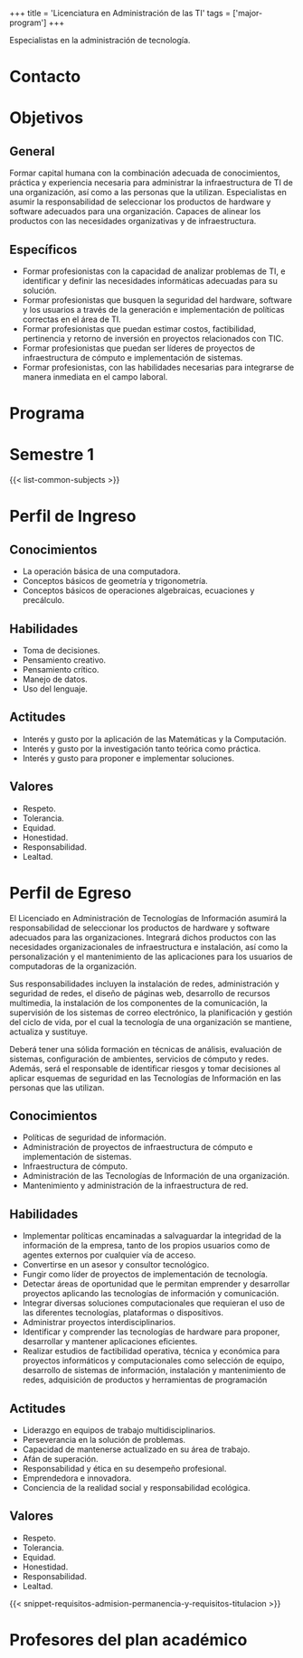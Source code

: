 +++
title = 'Licenciatura en Administración de las TI'
tags = ['major-program']
+++

Especialistas en la administración de tecnología.

<!--more-->

# Contacto

# Objetivos

## General

Formar capital humana con la combinación adecuada de conocimientos, práctica y experiencia necesaria para administrar la infraestructura de TI de una organización, así como a las personas que la utilizan. Especialistas en asumir la responsabilidad de seleccionar los productos de hardware y software adecuados para una organización. Capaces de alinear los productos con las necesidades organizativas y de infraestructura.

## Específicos

- Formar profesionistas con la capacidad de analizar problemas de TI, e identificar y definir las necesidades informáticas adecuadas para su solución.
- Formar profesionistas que busquen la seguridad del hardware, software y los usuarios a través de la generación e implementación de políticas correctas en el área de TI.
- Formar profesionistas que puedan estimar costos, factibilidad, pertinencia y retorno de inversión en proyectos relacionados con TIC.
- Formar profesionistas que puedan ser líderes de proyectos de infraestructura de cómputo e implementación de sistemas.
- Formar profesionistas, con las habilidades necesarias para integrarse de manera inmediata en el campo laboral.

# Programa

# Semestre 1

{{< list-common-subjects >}}

# Perfil de Ingreso

## Conocimientos

- La operación básica de una computadora.
- Conceptos básicos de geometría y trigonometría.
- Conceptos básicos de operaciones algebraicas, ecuaciones y precálculo.

## Habilidades

- Toma de decisiones.
- Pensamiento creativo.
- Pensamiento crítico.
- Manejo de datos.
- Uso del lenguaje.

## Actitudes

- Interés y gusto por la aplicación de las Matemáticas y la Computación.
- Interés y gusto por la investigación tanto teórica como práctica.
- Interés y gusto para proponer e implementar soluciones.

## Valores

- Respeto.
- Tolerancia.
- Equidad.
- Honestidad.
- Responsabilidad.
- Lealtad.

# Perfil de Egreso

El Licenciado en Administración de Tecnologías de Información asumirá la responsabilidad de seleccionar los productos de hardware y software adecuados para las organizaciones. Integrará dichos productos con las necesidades organizacionales de infraestructura e instalación, así como la personalización y el mantenimiento de las aplicaciones para los usuarios de computadoras de la organización.

Sus responsabilidades incluyen la instalación de redes, administración y seguridad de redes, el diseño de páginas web, desarrollo de recursos multimedia, la instalación de los componentes de la comunicación, la supervisión de los sistemas de correo electrónico, la planificación y gestión del ciclo de vida, por el cual la tecnología de una organización se mantiene, actualiza y sustituye.

Deberá tener una sólida formación en técnicas de análisis, evaluación de sistemas, configuración de ambientes, servicios de cómputo y redes. Además, será el responsable de identificar riesgos y tomar decisiones al aplicar esquemas de seguridad en las Tecnologías de Información en las personas que las utilizan. 

## Conocimientos

- Políticas de seguridad de información.
- Administración de proyectos de infraestructura de cómputo e implementación de sistemas.
- Infraestructura de cómputo.
- Administración de las Tecnologías de Información de una organización.
- Mantenimiento y administración de la infraestructura de red.

## Habilidades

- Implementar políticas encaminadas a salvaguardar la integridad de la información de la empresa, tanto de los propios usuarios como de agentes externos por cualquier vía de acceso.
- Convertirse en un asesor y consultor tecnológico.
- Fungir como líder de proyectos de implementación de tecnología.
- Detectar áreas de oportunidad que le permitan emprender y desarrollar proyectos aplicando las tecnologías de información y comunicación.
- Integrar diversas soluciones computacionales que requieran el uso de las diferentes tecnologías, plataformas o dispositivos.
- Administrar proyectos interdisciplinarios.
- Identificar y comprender las tecnologías de hardware para proponer, desarrollar y mantener aplicaciones eficientes.
- Realizar estudios de factibilidad operativa, técnica y económica para proyectos informáticos y computacionales como selección de equipo, desarrollo de sistemas de información, instalación y mantenimiento de redes, adquisición de productos y herramientas de programación

## Actitudes

- Liderazgo en equipos de trabajo multidisciplinarios.
- Perseverancia en la solución de problemas.
- Capacidad de mantenerse actualizado en su área de trabajo.
- Afán de superación.
- Responsabilidad y ética en su desempeño profesional.
- Emprendedora e innovadora.
- Conciencia de la realidad social y responsabilidad ecológica.

## Valores

- Respeto.
- Tolerancia.
- Equidad.
- Honestidad.
- Responsabilidad.
- Lealtad.

{{< snippet-requisitos-admision-permanencia-y-requisitos-titulacion >}}

# Profesores del plan académico
